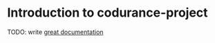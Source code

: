 # Introduction to codurance-project

TODO: write [great documentation](http://jacobian.org/writing/what-to-write/)
